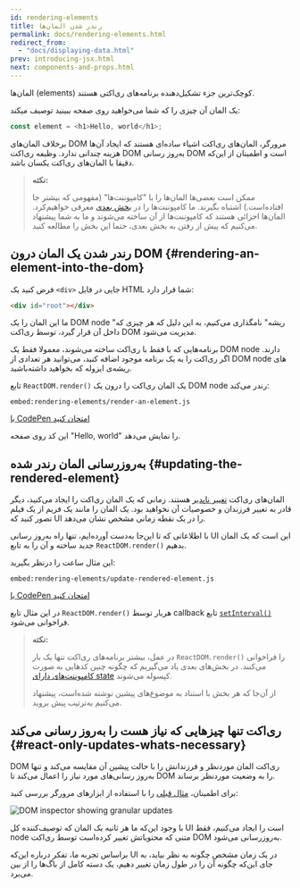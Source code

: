 ```yaml
---
id: rendering-elements
title: رندر شدن المان‌ها
permalink: docs/rendering-elements.html
redirect_from:
  - "docs/displaying-data.html"
prev: introducing-jsx.html
next: components-and-props.html
---
```


المان‌ها (elements) کوچک‌ترین جزء تشکیل‌دهنده برنامه‌های ری‌اکتی هستند.

یک المان آن‌ چیزی را که شما می‌خواهید روی صفحه ببینید توصیف میکند:

```js
const element = <h1>Hello, world</h1>;
```

برخلاف المان‌های ‌DOM مرورگر، المان‌های ری‌اکت اشیاء ساده‌ای هستند که ایجاد آن‌ها هزینه چندانی ندارد. وظیفه ری‌اکت DOM به‌روز رسانی DOM است و اطمینان از این‌که دقیقا با المان‌های ری‌اکت یکسان باشد.

>**نکته:**
>
>ممکن است بعضی‌ها المان‌ها را با "کامپوننت‌ها" (مفهومی که بیشتر جا افتاده‌است.) اشتباه بگیرند. ما کامپوننت‌ها را در [بخش بعدی](/docs/components-and-props.html) معرفی خواهیم‌کرد. المان‌ها اجزائی هستند که کامپوننت‌ها از آن ساخته می‌شوند و ما به شما پیشنهاد می‌کنیم که پیش از رفتن به بخش بعدی، حتما این بخش را مطالعه کنید.

## رندر شدن یک المان درون DOM {#rendering-an-element-into-the-dom}

فرض کنید یک `<div>` جایی در فایل HTML شما قرار دارد:

```html
<div id="root"></div>
```

ما این المان‌ را یک DOM node "ریشه" نامگذاری می‌کنیم، به این دلیل‌ که هر چیزی که داخل آن قرار گیرد، توسط ری‌اکت DOM مدیریت می‌شود.

برنامه‌هایی که با فقط با ری‌اکت ساخته می‌شوند، معمولا فقط یک DOM node دارند. اگر ری‌اکت را به یک برنامه موجود اضافه کنید، می‌توانید هر تعدادی از DOM node های ریشه‌ی ایزوله که بخواهید داشته‌باشید.

تابع `ReactDOM.render()` یک المان ری‌اکت را درون یک DOM node رندر می‌کند:


`embed:rendering-elements/render-an-element.js`

[با CodePen امتحان کنید](codepen://rendering-elements/render-an-element)

این کد روی صفحه "Hello, world" را نمایش می‌دهد.

## به‌روز‌رسانی المان رندر شده {#updating-the-rendered-element}

المان‌های ری‌اکت [تغییر ناپدیر](https://en.wikipedia.org/wiki/Immutable_object) هستند. زمانی که یک المان ری‌اکت را ایجاد می‌کنید، دیگر قادر به تغییر فرزندان و خصوصیات آن نخواهید بود. یک المان را مانند یک فریم از یک فیلم تصور کنید که UI را در یک نقطه زمانی مشخص نشان می‌دهد.

با اطلاعاتی که تا این‌جا به‌دست آورده‌ایم، تنها راه به‌روز رسانی UI این است که یک المان جدید ساخته و آن را به تابع `ReactDOM.render()` بدهیم.


این مثال ساعت را درنظر بگیرید:

`embed:rendering-elements/update-rendered-element.js`

[با CodePen امتحان کنید](codepen://rendering-elements/update-rendered-element)

در این مثال تابع `ReactDOM.render()` هربار توسط callback تابع [`setInterval()`](https://developer.mozilla.org/en-US/docs/Web/API/WindowTimers/setInterval) فراخوانی می‌شود.

>**نکته:**
>
> در عمل، بیشتر برنامه‌های ری‌اکت تنها یک بار `ReactDOM.render()` را فراخوانی می‌کنند. در بخش‌های بعدی یاد می‌گیریم که چگونه چنین کد‌هایی به صورت [کامپوننت‌های دارای state](/docs/state-and-lifecycle.html) کپسوله می‌شوند.
>
> از آن‌جا که هر بخش با استناد به موضوع‌های پیشین نوشته‌ شده‌است، پیشنهاد می‌کنیم به‌ترتیب پیش بروید.

## ری‌اکت تنها چیز‌هایی که نیاز‌ هست را به‌روز رسانی می‌کند {#react-only-updates-whats-necessary}

DOM ری‌اکت المان موردنظر و فرزندانش را با حالت پیشین آن مقایسه می‌کند و تنها به‌روز رسانی‌های مورد نیاز را اعمال می‌کند تا ‌DOM را به وضعیت موردنظر برساند.

برای اطمینان، [مثال قبلی](codepen://rendering-elements/update-rendered-element) را با استفاده از ابزارهای مرورگر بررسی کنید:

![DOM inspector showing granular updates](../images/docs/granular-dom-updates.gif)

با وجود این‌که ما هر ثانیه یک المان که توصیف‌کننده کل UI است را ایجاد می‌کنیم، فقط node متنی که محتویاتش تغییر کرده‌است توسط ری‌اکت DOM به‌روز‌رسانی می‌شود.

براساس تجربه ما، تفکر درباره این‌که UI در یک زمان مشخص چگونه به نظر بیاید، به جای این‌که چگونه آن را در طول زمان تغییر دهیم، یک دسته کامل از باگ‌ها را از بین می‌برد.
